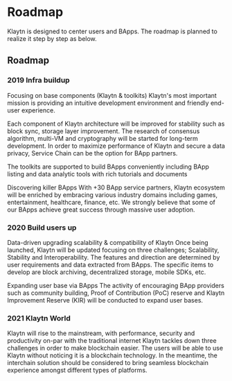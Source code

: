 # Roadmap

Klaytn is designed to center users and BApps. The roadmap is planned to realize it step by step as below.

## Roadmap
### 2019 Infra buildup
Focusing on base components (Klaytn & toolkits)
Klaytn's most important mission is providing an intuitive development environment and friendly end-user experience.

Each component of Klaytn architecture will be improved for stability such as block sync, storage layer improvement.  The research of consensus algorithm, multi-VM and cryptography will be started for long-term development.  In order to maximize performance of Klaytn and secure a data privacy, Service Chain can be the option for BApp partners.

The toolkits are supported to build BApps conveniently including BApp listing and data analytic tools with rich tutorials and documents

Discovering killer BApps
With +30 BApp service partners, Klaytn ecosystem will be enriched by embracing various industry domains including games, entertainment, healthcare, finance, etc.  We strongly believe that some of our BApps achieve great success through massive user adoption.

### 2020 Build users up
Data-driven upgrading scalability & compatibility of Klaytn
Once being launched, Klaytn will be updated focusing on three challenges; Scalability, Stability and Interoperability.  The features and direction are determined by user requirements and data extracted from BApps.  The specific items to develop are block archiving, decentralized storage, mobile SDKs, etc.

Expanding user base via BApps
The activity of encouraging BApp providers such as community building, Proof of Contribution (PoC) reserve and Klaytn Improvement Reserve (KIR) will be conducted to expand user bases.

### 2021 Klaytn World
Klaytn will rise to the mainstream, with performance, security and productivity on-par with the traditional internet
Klaytn tackles down three challenges in order to make blockchain easier.  The users will be able to use Klaytn without noticing it is a blockchain technology.  In the meantime, the interchain solution should be considered to bring seamless blockchain experience amongst different types of platforms.

